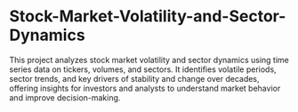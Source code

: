 # Stock-Market-Volatility-and-Sector-Dynamics
This project analyzes stock market volatility and sector dynamics using time series data on tickers, volumes, and sectors. It identifies volatile periods, sector trends, and key drivers of stability and change over decades, offering insights for investors and analysts to understand market behavior and improve decision-making.

